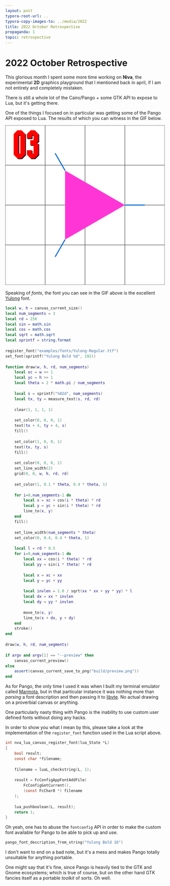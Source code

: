 ```yaml
---
layout: post
typora-root-url: ..
typora-copy-images-to: ../media/2022
title: 2022 October Retrospective
propaganda: 1
topic: retrospective
---
```

2022 October Retrospective
=========================
This glorious month I spent some more time working on **Niva**, the experimental **2D** graphics playground that I mentioned back in april, if I am not entirely and completely mistaken.

There is still a whole lot of the Cairo/Pango + some GTK API to expose to Lua, but it's getting there.

One of the things I focused on in particular was getting some of the Pango API exposed to Lua. The results of which you can witness in the GIF below.

![preview](/media/2022/preview.gif)

Speaking of *fonts*, the font you can see in the GIF above is the excellent [Yulong][yulong] font.

```lua
local w, h = canvas_current_size()
local num_segments = 3
local rd = 256
local sin = math.sin
local cos = math.cos
local sqrt = math.sqrt
local sprintf = string.format

register_font("examples/fonts/Yulong-Regular.ttf")
set_font(sprintf("Yulong Bold %d", 192))

function draw(w, h, rd, num_segments)
    local xc = w >> 1
	local yc = h >> 1
    local theta = 2 * math.pi / num_segments
    
	local s = sprintf("%02d", num_segments)
	local tx, ty = measure_text(s, rd, rd)

    clear(1, 1, 1, 1)
    
	set_color(0, 0, 0, 1)
	text(tx + 4, ty + 4, s)
	fill()

	set_color(1, 0, 0, 1)
	text(tx, ty, s)
	fill()

	set_color(0, 0, 0, 1)
	set_line_width(2)
	grid(0, 0, w, h, rd, rd)

	set_color(1, 0.1 * theta, 0.4 * theta, 1)

	for i=0,num_segments-1 do
		local x = xc + cos(i * theta) * rd
		local y = yc + sin(i * theta) * rd
		line_to(x, y)
	end
	fill()

	set_line_width(num_segments * theta)
	set_color(0, 0.4, 0.4 * theta, 1)

	local l = rd * 0.5
	for i=0,num_segments-1 do
		local xx = cos(i * theta) * rd
		local yy = sin(i * theta) * rd

		local x = xc + xx
		local y = yc + yy

		local invlen = 1.0 / sqrt(xx * xx + yy * yy) * l
		local dx = xx * invlen
		local dy = yy * invlen

		move_to(x, y)
		line_to(x + dx, y + dy)
	end
	stroke()
end

draw(w, h, rd, num_segments)

if argv and argv[1] == "--preview" then
	canvas_current_preview()
else
	assert(canvas_current_save_to_png("build/preview.png"))
end
```

As for Pango, the only time I used it was when I built my terminal emulator called [Marmota][marmota], but in that particular instance it was nothing more than *parsing* a font description and then passing it to [libvte][libvte]. No actual drawing on a proverbial canvas or anything.

One particularly nasty thing with Pango is the inability to use custom user defined fonts without doing any hacks.

In order to show you what I mean by this, please take a look at the implementation of the `register_font` function used in the Lua script above.

```c
int nva_lua_canvas_register_font(lua_State *L)
{
    bool result;
    const char *filename;

    filename = luaL_checkstring(L, 1);

    result = FcConfigAppFontAddFile(
        FcConfigGetCurrent(),
        (const FcChar8 *) filename
    );

    lua_pushboolean(L, result);
    return 1;
}
```

Oh yeah, one has to abuse the `fontconfig` API in order to make the custom font available for Pango to be able to pick up and use.

```c
pango_font_description_from_string("Yulong Bold 16")
```

I don't want to end on a bad note, but it's a mess and makes Pango totally unsuitable for anything portable.

One might say that it's fine, since Pango is heavily tied to the GTK and Gnome ecosystems; which is true of course, but on the other hand GTK fancies itself as a portable *toolkit* of sorts. Oh well.

[yulong]: https://ggbot.itch.io/yulong-font
[libvte]: https://github.com/GNOME/vte
[marmota]: https://github.com/icebreaker/marmota
